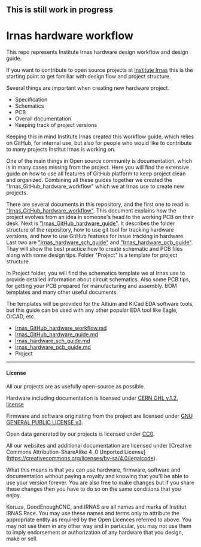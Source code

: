 ## This is still work in progress

# Irnas hardware workflow

This repo represents Institute Irnas hardware design workflow and design guide.

If you want to contribute to open source projects at [Institute Irnas][irnas_web] this is the starting point
to get familiar with design flow and project structure.

Several things are important when creating new hardware project.
- Specification
- Schematics
- PCB
- Overall documentation
- Keeping track of project versions

Keeping this in mind Institute Irnas created this workflow guide, which relies on GitHub, for internal use, but also for people who would like to contribute to many projects Institut Irnas is working on.

One of the main things in Open source community is documentation, which is in many cases missing from the project. Here you will find the extensive guide on how to use all features of GitHub platform to keep project clean and organized. Combining all these guides together we created the "Irnas_GitHub_hardware_workflow" which we at Irnas use to create new projects.

There are several documents in this repository, and the first one to read is ["Irnas_GitHub_hardware_workflow"][hardware_workflow]. This document explains how the project evolves from an idea in someone's head to the working PCB on their desk. Next is ["Irnas_GitHub_hardware_guide"][hardware_guide]. It describes the folder structure of the repository, how to use git tool for tracking hardware versions, and how to use GitHub features for issue tracking in hardware. Last two are ["Irnas_hardware_sch_guide"][sch_guide] and ["Irnas_hardware_pcb_guide"][pcb_guide]. Thay will show the best practice how to create schematic and PCB files along with some design tips. Folder "Project" is a template for project structure.

In Project folder, you will find the schematics template we at Irnas use to provide detailed information about circuit schematics. Also some PCB tips, for getting your PCB prepared for manufacturing and assembly. BOM templates and many other useful documents.

The templates will be provided for the Altium and KiCad EDA software tools, but this guide can be used with any other popular EDA tool like Eagle, OrCAD, etc.

* [Irnas_GitHub_hardware_workflow.md][hardware_workflow]
* [Irnas_GitHub_hardware_guide.md][hardware_guide]
* [Irnas_hardware_sch_guide.md][sch_guide]
* [Irnas_hardware_pcb_guide.md][pcb_guide]
* Project


---

#### License

All our projects are as usefully open-source as possible.

Hardware including documentation is licensed under [CERN OHL v.1.2. license](http://www.ohwr.org/licenses/cern-ohl/v1.2)

Firmware and software originating from the project are licensed under [GNU GENERAL PUBLIC LICENSE v3](http://www.gnu.org/licenses/gpl-3.0.en.html).

Open data generated by our projects is licensed under [CC0](https://creativecommons.org/publicdomain/zero/1.0/legalcode).

All our websites and additional documentation are licensed under [Creative Commons Attribution-ShareAlike 4 .0 Unported License] (https://creativecommons.org/licenses/by-sa/4.0/legalcode).

What this means is that you can use hardware, firmware, software and documentation without paying a royalty and knowing that you'll be able to use your version forever. You are also free to make changes but if you share these changes then you have to do so on the same conditions that you enjoy.

Koruza, GoodEnoughCNC, and IRNAS are all names and marks of Institut IRNAS Race. 
You may use these names and terms only to attribute the appropriate entity as required by the Open Licences referred to above. You may not use them in any other way and in particular, you may not use them to imply endorsement or authorization of any hardware that you design, make or sell.

  [irnas_web]:  <https://www.irnas.eu>
  [hardware_guide]: <Irnas_GitHub_hardware_guide.md>
  [hardware_workflow]: <Irnas_GitHub_hardware_workflow.md>
  [sch_guide]: <Irnas_hardware_sch_guide.md>
  [pcb_guide]: <Irnas_hardware_pcb_guide.md>
  [project]: <>
